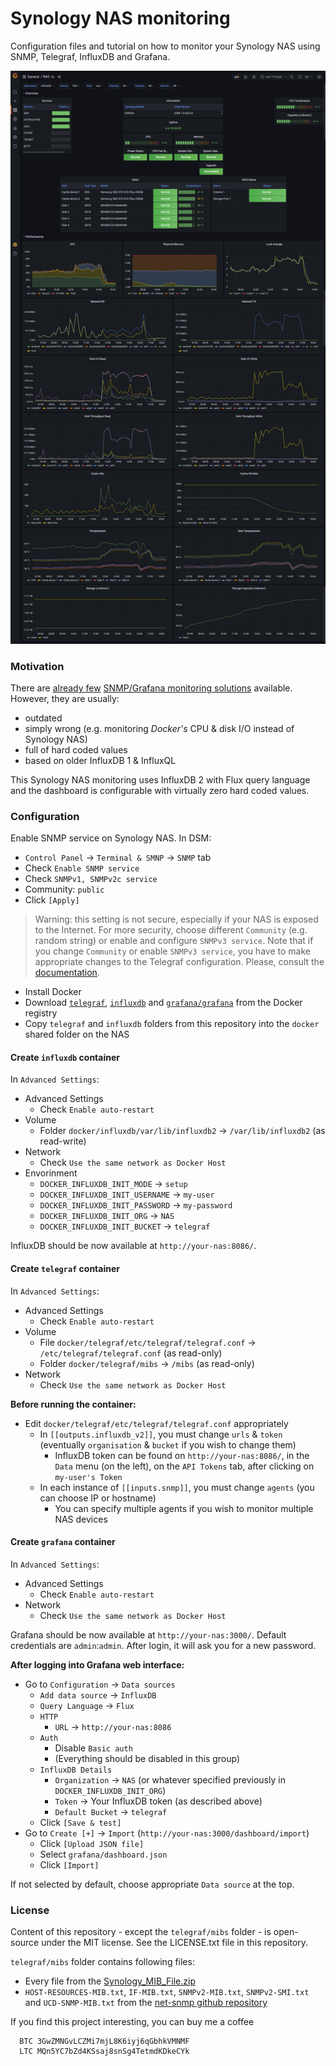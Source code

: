 Synology NAS monitoring
=======================

Configuration files and tutorial on how to monitor your Synology NAS using SNMP, Telegraf, InfluxDB and Grafana.

![Dashboard](images/dashboard.png)

### Motivation

There are [already few](https://github.com/alhazmy13/Synology-NAS-monitoring)
[SNMP/Grafana monitoring solutions](https://github.com/kernelkaribou/synology-monitoring) available.
However, they are usually:
* outdated
* simply wrong (e.g. monitoring _Docker's_ CPU & disk I/O instead of Synology NAS)
* full of hard coded values
* based on older InfluxDB 1 & InfluxQL

This Synology NAS monitoring uses InfluxDB 2 with Flux query language and the dashboard is configurable with virtually
zero hard coded values.

### Configuration

Enable SNMP service on Synology NAS.
In DSM:
* `Control Panel` -> `Terminal & SMNP` -> `SNMP` tab
* Check `Enable SNMP service`
* Check `SNMPv1, SNMPv2c service`
* Community: `public`
* Click `[Apply]`

> Warning: this setting is not secure, especially if your NAS is exposed to the Internet.
> For more security, choose different `Community` (e.g. random string) or enable and configure `SNMPv3 service`.
> Note that if you change `Community` or enable `SNMPv3 service`, you have to make appropriate changes to the Telegraf
> configuration. Please, consult the [documentation](https://github.com/influxdata/telegraf/blob/master/plugins/inputs/snmp/README.md).

* Install Docker
* Download [`telegraf`](https://hub.docker.com/_/telegraf),
           [`influxdb`](https://hub.docker.com/_/influxdb) and
           [`grafana/grafana`](https://hub.docker.com/r/grafana/grafana)
           from the Docker registry
* Copy `telegraf` and `influxdb` folders from this repository into the `docker` shared folder on the NAS

#### Create `influxdb` container

In `Advanced Settings`:
* Advanced Settings
    * Check `Enable auto-restart`
* Volume
    * Folder `docker/influxdb/var/lib/influxdb2` -> `/var/lib/influxdb2` (as read-write)
* Network
    * Check `Use the same network as Docker Host`
* Envorinment
    * `DOCKER_INFLUXDB_INIT_MODE` -> `setup`
    * `DOCKER_INFLUXDB_INIT_USERNAME` -> `my-user`
    * `DOCKER_INFLUXDB_INIT_PASSWORD` -> `my-password`
    * `DOCKER_INFLUXDB_INIT_ORG` -> `NAS`
    * `DOCKER_INFLUXDB_INIT_BUCKET` -> `telegraf`

InfluxDB should be now available at `http://your-nas:8086/`.

#### Create `telegraf` container

In `Advanced Settings`:
* Advanced Settings
    * Check `Enable auto-restart`
* Volume
    * File `docker/telegraf/etc/telegraf/telegraf.conf` -> `/etc/telegraf/telegraf.conf` (as read-only)
    * Folder `docker/telegraf/mibs` -> `/mibs` (as read-only)
* Network
    * Check `Use the same network as Docker Host`

**Before running the container:**
* Edit `docker/telegraf/etc/telegraf/telegraf.conf` appropriately
    * In `[[outputs.influxdb_v2]]`, you must change `urls` & `token` (eventually `organisation` & `bucket` if you wish
      to change them)
        * InfluxDB token can be found on `http://your-nas:8086/`, in the `Data` menu (on the left), on the `API Tokens`
        tab, after clicking on `my-user's Token`
    * In each instance of `[[inputs.snmp]]`, you must change `agents` (you can choose IP or hostname)
        * You can specify multiple agents if you wish to monitor multiple NAS devices

#### Create `grafana` container

In `Advanced Settings`:
* Advanced Settings
    * Check `Enable auto-restart`
* Network
    * Check `Use the same network as Docker Host`

Grafana should be now available at `http://your-nas:3000/`.
Default credentials are `admin`:`admin`. After login, it will ask you for a new password.

**After logging into Grafana web interface:**
* Go to `Configuration` -> `Data sources`
    * `Add data source` -> `InfluxDB`
    * `Query Language` -> `Flux`
    * `HTTP`
        * `URL` -> `http://your-nas:8086`
    * `Auth`
        * Disable `Basic auth`
        * (Everything should be disabled in this group)
    * `InfluxDB Details`
        * `Organization` -> `NAS` (or whatever specified previously in `DOCKER_INFLUXDB_INIT_ORG`)
        * `Token` -> Your InfluxDB token (as described above)
        * `Default Bucket` -> `telegraf`
    * Click `[Save & test]`
* Go to `Create [+]` -> `Import` (`http://your-nas:3000/dashboard/import`)
    * Click `[Upload JSON file]`
    * Select `grafana/dashboard.json`
    * Click `[Import]`

If not selected by default, choose appropriate `Data source` at the top.

### License

Content of this repository - except the `telegraf/mibs` folder - is open-source under the MIT license. See the LICENSE.txt file in this repository.

`telegraf/mibs` folder contains following files:
* Every file from the [Synology_MIB_File.zip](https://global.download.synology.com/download/Document/Software/DeveloperGuide/Firmware/DSM/All/enu/Synology_MIB_File.zip)
* `HOST-RESOURCES-MIB.txt`, `IF-MIB.txt`, `SNMPv2-MIB.txt`, `SNMPv2-SMI.txt` and
  `UCD-SNMP-MIB.txt` from the [net-snmp github repository](https://github.com/net-snmp/net-snmp)

If you find this project interesting, you can buy me a coffee

```
  BTC 3GwZMNGvLCZMi7mjL8K6iyj6qGbhkVMNMF
  LTC MQn5YC7bZd4KSsaj8snSg4TetmdKDkeCYk
```